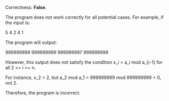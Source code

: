 Correctness: **False**.

The program does not work correctly for all potential cases. For example, if the input is:

5
4
2 4 1

The program will output:

999999999 999999999 999999997 999999998

However, this output does not satisfy the condition x_i = a_i mod a_{i-1} for all 2 <= i <= n.

For instance, x_2 = 2, but a_2 mod a_1 = 999999999 mod 999999999 = 0, not 2.

Therefore, the program is incorrect.